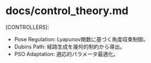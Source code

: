# docs/control_theory.md
[PURPOSE]:
  本プロジェクトで採用されている制御理論の一覧と数理的背景。

[CONTROLLERS]:
  - Pose Regulation: Lyapunov関数に基づく角度収束制御。
  - Dubins Path: 経路生成を幾何的制約から導出。
  - PSO Adaptation: 適応的パラメータ最適化。